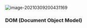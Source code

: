 

![image-20210309200431169](../../../../../resources/image-20210309200431169.png)



### DOM (Document Object Model)